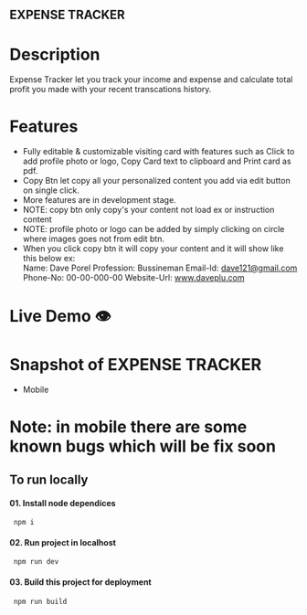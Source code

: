 ## EXPENSE TRACKER

# Description

Expense Tracker let you track your income and expense and calculate total profit you made with your recent transcations history.

# Features

- Fully editable & customizable visiting card with features such as
  Click to add profile photo or logo, Copy Card text to clipboard and Print card as pdf.
- Copy Btn let copy all your personalized content you add via edit button on single click.
- More features are in development stage.
- NOTE: copy btn only copy's your content not load ex or instruction content
- NOTE: profile photo or logo can be added by simply clicking on circle where images goes not from edit btn.
- When you click copy btn it will copy your content and it will show like this below ex:  
  Name: Dave Porel
  Profession: Bussineman
  Email-Id: dave121@gmail.com
  Phone-No: 00-00-000-00
  Website-Url: www.daveplu.com

# Live Demo 👁️

# Snapshot of EXPENSE TRACKER

- Mobile

# Note: in mobile there are some known bugs which will be fix soon

## To run locally

#### 01. Install node dependices

```npm
 npm i
```

#### 02. Run project in localhost

```npm
 npm run dev
```

#### 03. Build this project for deployment

```npm
 npm run build
```
